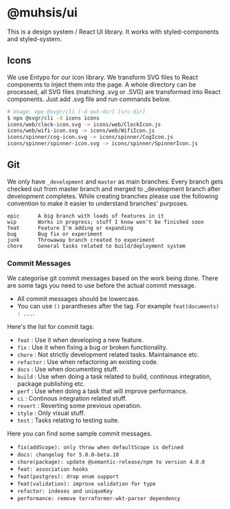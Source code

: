 # @muhsis/ui

This is a design system / React UI library. It works with styled-components and
styled-system.

## Icons

We use Entypo for our icon library. We transform SVG files to React components to
inject them into the page. A whole directory can be processed, all SVG files
(matching .svg or .SVG) are transformed into React components. Just add .svg file
and run commands below.

```bash
# Usage: npx @svgr/cli [-d out-dir] [src-dir]
$ npx @svgr/cli -d icons icons
icons/web/clock-icon.svg -> icons/web/ClockIcon.js
icons/web/wifi-icon.svg -> icons/web/WifiIcon.js
icons/spinner/cog-icon.svg -> icons/spinner/CogIcon.js
icons/spinner/spinner-icon.svg -> icons/spinner/SpinnerIcon.js
```

## Git

We only have `_development` and `master` as main branches. Every branch gets checked
out from master branch and merged to \_development branch after development completes.
While creating branches please use the following convention to make it easier to
understand branches' purposes.

```
epic      A big branch with loads of features in it
wip       Works in progress; stuff I know won't be finished soon
feat      Feature I'm adding or expanding
bug       Bug fix or experiment
junk      Throwaway branch created to experiment
chore     General tasks related to build/deployment system
```

### Commit Messages

We categorise git commit messages based on the work being done. There are some tags
you need to use before the actual commit message.

- All commit messages should be lowercase.
- You can use `()` parantheses after the tag. For example `feat(documents) : ...`.

Here's the list for commit tags:

- `feat` : Use it when developing a new feature.
- `fix` : Use it when fixing a bug or broken functionality.
- `chore` : Not strictly development related tasks. Maintainance etc.
- `refactor` : Use when refactoring an existing code.
- `docs` : Use when documenting stuff.
- `build` : Use when doing a task related to build, continous integration, package publishing etc.
- `perf` : Use when doing a task that will improve performance.
- `ci` : Continous integration related stuff.
- `revert` : Reverting some previous operation.
- `style` : Only visual stuff.
- `test` : Tasks relating to testing suite.

Here you can find some sample commit messages.

- `fix(addScope): only throw when defaultScope is defined`
- `docs: changelog for 5.0.0-beta.10`
- `chore(package): update @semantic-release/npm to version 4.0.0`
- `feat: association hooks`
- `feat(postgres): drop enum support`
- `feat(validation): improve validation for type`
- `refactor: indexes and uniqueKey`
- `performance: remove terraformer-wkt-parser dependency`
